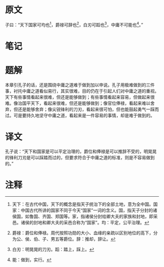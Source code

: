 # 原文
子曰：“天下国家可均也[^1]，爵禄可辞也[^2]，白刃可蹈也[^3]，中庸不可能也[^4]。”
# 笔记

# 题解
本章引孔子的话，还是围绕中庸之道难于做到加以申说。孔子用极难做到的三件事，衬托中庸之道看似易行，其实很难，目的仍在于引起人们对中庸之道的重视。天下有些事情看起来很难，但还是能够做到；有些事情看起来容易，但做起来很难。像治国平天下，看起来很难，但还是能够做到；像官位俸禄，看起来难以舍弃，但还是能够舍弃；像尖锐锋利的刀刃，看起来很可怕，但也能鼓起勇气一踩而过。可是要持久地坚守中庸之道，看起来是一件容易的事情，却是难于做到的。
# 译文
孔子说：“天下和国家是可以平定治理的，爵位和俸禄是可以推辞不受的，明晃晃的锋利刀刃是可以踩踏而过的，但要求符合于中庸之道的标准，则是不容易做到的。”
# 注释

[^1]: 天下：在古代中国，天下的概念是指天子统治下的全部土地，意为全中国。国家：中国古代所讲的国家不同于今天“国家”一词的含义。国，指天子分封的诸侯国，如鲁国、齐国、郑国等。家，指诸侯分封给卿大夫的家族和封地，即采邑。诸侯的封地和卿大夫的采邑合称为“国家”。均：平定，公平治理。
[^2]: 爵禄：爵位和俸禄。周代按照功勋的大小、血缘的亲疏以区别地位的高下，分为公、侯、伯、子、男五等爵位。辞：推却，辞让。
[^3]: 白刃：明晃晃的刀刃。蹈：踏上，踩上。
[^4]: 能：做到，实行。